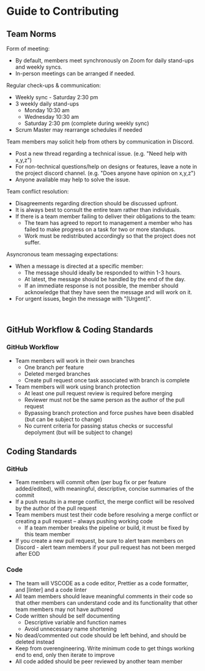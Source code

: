 # Guide to Contributing

## Team Norms

Form of meeting:
- By default, members meet synchronously on Zoom for daily stand-ups and weekly syncs.
- In-person meetings can be arranged if needed.

Regular check-ups & communication:
- Weekly sync - Saturday 2:30 pm
- 3 weekly daily stand-ups
  - Monday 10:30 am
  - Wednesday 10:30 am
  - Saturday 2:30 pm (complete during weekly sync)
- Scrum Master may rearrange schedules if needed

Team members may solicit help from others by communication in Discord.
- Post a new thread regarding a technical issue. (e.g. "Need help with x,y,z")
- For non-technical questions/help on designs or features, leave a note in the project discord channel. (e.g. "Does anyone have opinion on x,y,z")
- Anyone available may help to solve the issue.

Team conflict resolution:
- Disagreements regarding direction should be discussed upfront.
- It is always best to consult the entire team rather than individuals. 
- If there is a team member failing to deliver their obligations to the team:
  - The team has agreed to report to management a member who has failed to make progress on a task for two or more standups.
  - Work must be redistributed accordingly so that the project does not suffer. 

Asyncronous team messaging expectations:
- When a message is directed at a specific member:
  - The message should ideally be responded to within 1-3 hours. 
  - At latest, the message should be handled by the end of the day.
  - If an immediate response is not possible, the member should acknowledge that they have seen the message and will work on it. 
- For urgent issues, begin the message with "[Urgent]". 

</br>

## GitHub Workflow & Coding Standards

### GitHub Workflow

- Team members will work in their own branches
  - One branch per feature
  - Deleted merged branches
  - Create pull request once task associated with branch is complete
- Team members will work using branch protection
  - At least one pull request review is required before merging
  - Reviewer must not be the same person as the author of the pull request
  - Bypassing branch protection and force pushes have been disabled (but can be subject to change)
  - No current criteria for passing status checks or successful depolyment (but will be subject to change)

## Coding Standards

### GitHub

- Team members will commit often (per bug fix or per feature added/edited), with meaningful, descriptive, concise summaries of the commit
- If a push results in a merge conflict, the merge conflict will be resolved by the author of the pull request
- Team members must test their code before resolving a merge conflict or creating a pull request – always pushing working code
  - If a team member breaks the pipeline or build, it must be fixed by this team member
- If you create a new pull request, be sure to alert team members on Discord - alert team members if your pull request has not been merged after EOD

### Code

- The team will VSCODE as a code editor, Prettier as a code formatter, and [linter] and a code linter
- All team members should leave meaningful comments in their code so that other members can understand code and its functionality that other team members may not have authored
- Code written should be self documenting
  - Descriptive variable and function names
  - Avoid unnecessary name shortening
- No dead/commented out code should be left behind, and should be deleted instead
- Keep from overengineering. Write minimum code to get things working end to end, only then iterate to improve
- All code added should be peer reviewed by another team member
